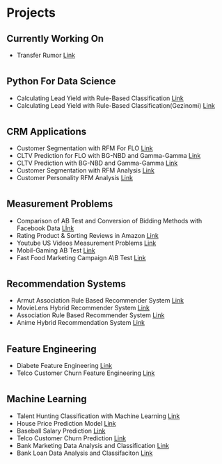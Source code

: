 # Projects  
	
## Currently Working On
  - Transfer Rumor [Link](https://github.com/HakanGnes/TransferRumor-App)
#
## Python For Data Science
  - Calculating Lead Yield with Rule-Based Classification [Link](https://github.com/HakanGnes/Calculating-Lead-Yield-with-Rule-Based-Classification)
  - Calculating Lead Yield with Rule-Based Classification(Gezinomi) [Link](https://github.com/HakanGnes/Calculating-Lead-Yield-with-Rule-Based-Classification-Gezinomi-)
#
## CRM Applications
  - Customer Segmentation with RFM For FLO [Link](https://github.com/HakanGnes/Customer-Segmentation-with-RFM-For-FLO)
  - CLTV Prediction for FLO with BG-NBD and Gamma-Gamma [Link](https://github.com/HakanGnes/CLTV-Prediction-for-FLO-with-BG-NBD-and-Gamma-Gamma)
  - CLTV Prediction with BG-NBD and Gamma-Gamma [Link](https://github.com/HakanGnes/CLTV-Estimation-with-BG-NBD-and-Gamma-Gamma)
  - Customer Segmentation with RFM Analysis [Link](https://github.com/HakanGnes/Customer-Segmentation-with-RFM-Analysis)
  - Customer Personality RFM Analysis [Link](https://github.com/HakanGnes/Customer-Personality-RFM-Analysis)
#   
## Measurement Problems
  - Comparison of AB Test and Conversion of Bidding Methods with Facebook Data [Lİnk](https://github.com/HakanGnes/Comparison-of-AB-Test-and-Conversion-of-Bidding-Methods-with-Facebook-Data)
  - Rating Product & Sorting Reviews in Amazon [Link](https://github.com/HakanGnes/Rating-Product-Sorting-Reviews-in-Amazon)
  - Youtube US Videos Measurement Problems [Link](https://github.com/HakanGnes/Youtube-US-Videos-Measurement-Problems-Project)
  - Mobil-Gaming AB Test [Link](https://github.com/HakanGnes/Mobil-Gaming-AB-Test)
  - Fast Food Marketing Campaign A\B Test [Link](https://github.com/HakanGnes/Fast-Food-Marketing-Campaign-A-B-Test)
#
## Recommendation Systems
  - Armut Association Rule Based Recommender System [Link](https://github.com/HakanGnes/Association-Rule-Based-Recommender-System)
  - MovieLens Hybrid Recommender System [Link](https://github.com/HakanGnes/MovieLens-Hybrid-Recommender-System)
  - Association Rule Based Recommender System [Link](https://github.com/HakanGnes/ASSOCIATION-RULE-LEARNING-)
  - Anime Hybrid Recommendation System [Link](https://github.com/HakanGnes/Anime-Hybrid-Recommendation-System)
#
## Feature Engineering
  - Diabete Feature Engineering [Link](https://github.com/HakanGnes/Diabete-Feature-Engineering#diabete-feature-engineering)
  - Telco Customer Churn Feature Engineering [Link](https://github.com/HakanGnes/Telco-Customer-Churn-Feature-Engineering)
#
## Machine Learning
  - Talent Hunting Classification with Machine Learning [Link](https://github.com/HakanGnes/Talent-Hunting-Classification-with-Machine-Learning)
  - House Price Prediction Model [Link](https://github.com/HakanGnes/House-Price-Prediction-Model)
  - Baseball Salary Prediction [Link](https://github.com/HakanGnes/Baseball-Salary-Prediction)
  - Telco Customer Churn Prediction [Link](https://github.com/HakanGnes/Telco-Churn-Prediction)
  - Bank Marketing Data Analysis and Classification [Link](https://github.com/HakanGnes/Bank-Marketing-Data-Analysis-and-Classification)
  - Bank Loan Data Analysis and Classifaciton [Link](https://github.com/HakanGnes/Bank-Loan-Data-Analysis-and-Classifaciton)
